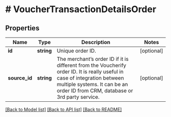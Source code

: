 # # VoucherTransactionDetailsOrder

## Properties

Name | Type | Description | Notes
------------ | ------------- | ------------- | -------------
**id** | **string** | Unique order ID. | [optional]
**source_id** | **string** | The merchant’s order ID if it is different from the Voucherify order ID. It is really useful in case of integration between multiple systems. It can be an order ID from CRM, database or 3rd party service. | [optional]

[[Back to Model list]](../../README.md#models) [[Back to API list]](../../README.md#endpoints) [[Back to README]](../../README.md)
